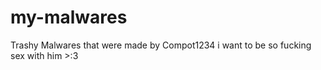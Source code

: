# my-malwares
Trashy Malwares that were made by Compot1234 i want to be so fucking sex with him >:3
